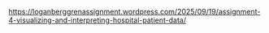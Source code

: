 https://loganberggrenassignment.wordpress.com/2025/09/19/assignment-4-visualizing-and-interpreting-hospital-patient-data/
